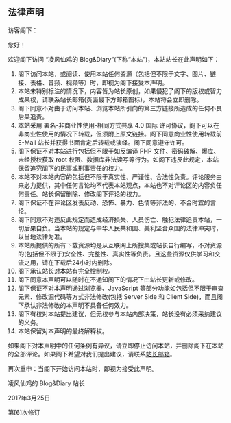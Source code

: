 法律声明
---
访客阁下：

您好！

欢迎阁下访问 “凌风仙鸡的 Blog&Diary”(下称“本站”)，本站站长在此声明如下：

1. 阁下访问本站，或阅读、使用本站任何资源（包括但不限于文字、图片、链接、表格、音频、视频等）时，即视为阁下接受本声明。
2. 本站未特别标注的情况下，内容皆为站长原创，如果侵犯了阁下的版权或智力成果权，请联系站长邮箱(页面最下方邮箱图标)，本站将会立即删除。
3. 阁下同意不对由于访问本站、浏览本站所引向的第三方链接所造成的任何不良后果追责。
4. 本站采用 署名-非商业性使用-相同方式共享 4.0 国际 许可协议，阁下可以在非商业性使用的情况下转载，但须附上原文链接。阁下同意商业性使用转载前 E-Mail 站长并获得书面肯定后转载或演绎。阁下同意遵守许可。
5. 阁下保证不对本站进行包括但不限于如反编译 PHP 文件、密码破解、爆库、未经授权获取 root 权限、数据库非法读写等行为。如阁下违反此规定，本站保留追究阁下的民事或刑事责任的权力。
6. 本站不对本站内容的包括但不限于真实性、严谨性、合法性负责。评论服务由来必力提供，其中任何言论均不代表本站观点，本站也不对评论区的内容负任何责任。站长保留删除、修改阁下评论的权力。
7. 阁下保证不在评论区发表反动、恐怖、暴力、色情等非法的、不合时宜的言论。
8. 阁下同意不对违反此规定而造成经济损失、人员伤亡、触犯法律追责本站，一切后果自负。当本站的规定与中华人民共和国、美利坚合众国的法律冲突时，以当地法律为准。
9. 本站所提供的所有下载资源均是从互联网上所搜集或站长自行编写，不对资源的(包括但不限于)安全性、完整性、真实性等负责。且这些资源仅供学习和交流之用，请在下载后24小时内删除。
10. 阁下承认站长对本站有完全控制权。
11. 阁下同意本声明可以随时在不通知阁下的情况下由站长更新或修改。
12. 阁下保证不对本声明通过浏览器、JavaScript 等部分功能如包括但不限于审查元素、修改源代码等方式非法修改(包括 Server Side 和 Client Side)，而且阁下承认非法修改的本声明不具备任何效力。
13. 阁下有权对本站提出建议，但无权参与本站内部决策，站长没有必须采纳建议的义务。
14. 本站保留对本声明的最终解释权。

如果阁下对本声明中的任何条例有异议，请立即停止访问本站，并删除阁下在本站的全部评论。如果阁下希望对我们提出建议，请联系[站长邮箱](mailto:me@chickger.pw)。
  
再次重申：当阁下开始访问本站时，即视为接受此声明。

凌风仙鸡的 Blog&Diary 站长

2017年3月25日

第[6]次修订